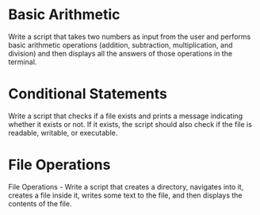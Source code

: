 # **Basic Arithmetic**

Write a script that takes two numbers as input from the user and performs basic arithmetic operations (addition, subtraction, multiplication, and division) and then displays all the answers of those operations in the terminal. 

# **Conditional Statements**

Write a script that checks if a file exists and prints a message indicating whether it exists or not. If it exists, the script should also check if the file is readable, writable, or executable.

# **File Operations**

File Operations - Write a script that creates a directory, navigates into it, creates a file inside it, writes some text to the file, and then displays the contents of the file. 
